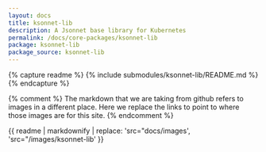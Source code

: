```yaml
---
layout: docs
title: ksonnet-lib
description: A Jsonnet base library for Kubernetes
permalink: /docs/core-packages/ksonnet-lib
package: ksonnet-lib
package_source: ksonnet-lib
---
```

{% capture readme %}
{% include submodules/ksonnet-lib/README.md %}
{% endcapture %}

{% comment %}
The markdown that we are taking from github refers to images in a different
place.  Here we replace the links to point to where those images are for this
site.
{% endcomment %}

{{ readme | markdownify | replace: 'src="docs/images', 'src="/images/ksonnet-lib' }}
